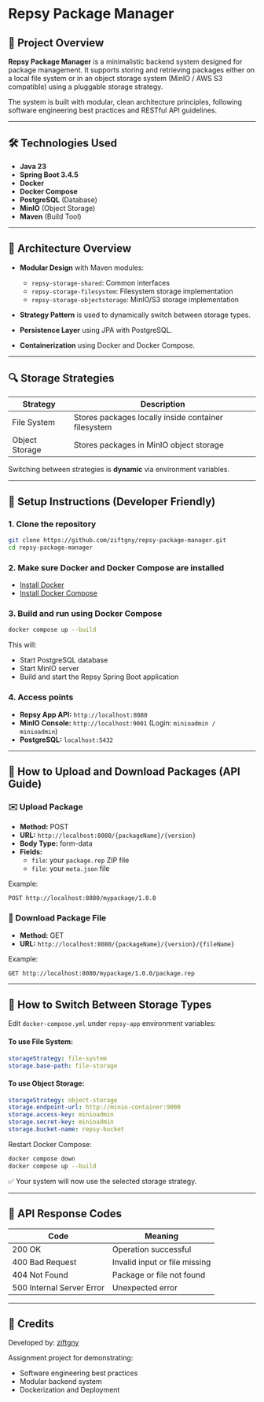 
# Repsy Package Manager

## 📄 Project Overview

**Repsy Package Manager** is a minimalistic backend system designed for package management. It supports storing and retrieving packages either on a local file system or in an object storage system (MinIO / AWS S3 compatible) using a pluggable storage strategy.

The system is built with modular, clean architecture principles, following software engineering best practices and RESTful API guidelines.

---

## 🛠️ Technologies Used

- **Java 23**
- **Spring Boot 3.4.5**
- **Docker**
- **Docker Compose**
- **PostgreSQL** (Database)
- **MinIO** (Object Storage)
- **Maven** (Build Tool)

---

## 🔢 Architecture Overview

- **Modular Design** with Maven modules:
  - `repsy-storage-shared`: Common interfaces
  - `repsy-storage-filesystem`: Filesystem storage implementation
  - `repsy-storage-objectstorage`: MinIO/S3 storage implementation

- **Strategy Pattern** is used to dynamically switch between storage types.
- **Persistence Layer** using JPA with PostgreSQL.
- **Containerization** using Docker and Docker Compose.

---

## 🔍 Storage Strategies

| Strategy       | Description                                         |
| -------------- | --------------------------------------------------- |
| File System    | Stores packages locally inside container filesystem |
| Object Storage | Stores packages in MinIO object storage             |

Switching between strategies is **dynamic** via environment variables.

---

## 📅 Setup Instructions (Developer Friendly)

### 1. Clone the repository

```bash
git clone https://github.com/ziftgny/repsy-package-manager.git
cd repsy-package-manager
```

### 2. Make sure Docker and Docker Compose are installed

- [Install Docker](https://docs.docker.com/get-docker/)
- [Install Docker Compose](https://docs.docker.com/compose/install/)

### 3. Build and run using Docker Compose

```bash
docker compose up --build
```

This will:
- Start PostgreSQL database
- Start MinIO server
- Build and start the Repsy Spring Boot application

### 4. Access points

- **Repsy App API:** `http://localhost:8080`
- **MinIO Console:** `http://localhost:9001` (Login: `minioadmin / minioadmin`)
- **PostgreSQL:** `localhost:5432`

---

## 🔢 How to Upload and Download Packages (API Guide)

### ✉️ Upload Package

- **Method:** POST
- **URL:** `http://localhost:8080/{packageName}/{version}`
- **Body Type:** form-data
- **Fields:**
  - `file`: your `package.rep` ZIP file
  - `file`: your `meta.json` file

Example:

```
POST http://localhost:8080/mypackage/1.0.0
```


### 🔢 Download Package File

- **Method:** GET
- **URL:** `http://localhost:8080/{packageName}/{version}/{fileName}`

Example:

```
GET http://localhost:8080/mypackage/1.0.0/package.rep
```


---

## 📝 How to Switch Between Storage Types

Edit `docker-compose.yml` under `repsy-app` environment variables:

#### To use File System:

```yaml
storageStrategy: file-system
storage.base-path: file-storage
```

#### To use Object Storage:

```yaml
storageStrategy: object-storage
storage.endpoint-url: http://minio-container:9000
storage.access-key: minioadmin
storage.secret-key: minioadmin
storage.bucket-name: repsy-bucket
```

Restart Docker Compose:

```bash
docker compose down
docker compose up --build
```

✅ Your system will now use the selected storage strategy.

---

## 📢 API Response Codes

| Code                      | Meaning                       |
| ------------------------- | ----------------------------- |
| 200 OK                    | Operation successful          |
| 400 Bad Request           | Invalid input or file missing |
| 404 Not Found             | Package or file not found     |
| 500 Internal Server Error | Unexpected error              |

---

## 👥 Credits

Developed by: [ziftgny](https://github.com/ziftgny)

Assignment project for demonstrating:
- Software engineering best practices
- Modular backend system
- Dockerization and Deployment

